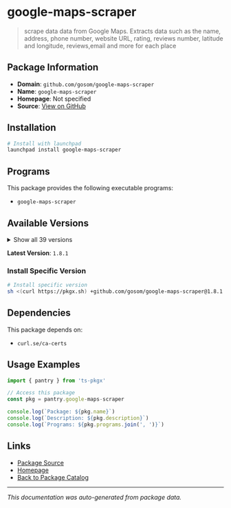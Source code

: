 # google-maps-scraper

> scrape data  data from Google Maps. Extracts data such as the name, address, phone number, website URL, rating,  reviews number, latitude and longitude, reviews,email and more for each place

## Package Information

- **Domain**: `github.com/gosom/google-maps-scraper`
- **Name**: `google-maps-scraper`
- **Homepage**: Not specified
- **Source**: [View on GitHub](https://github.com/pkgxdev/pantry/tree/main/projects/github.com/gosom/google-maps-scraper/package.yml)

## Installation

```bash
# Install with launchpad
launchpad install google-maps-scraper
```

## Programs

This package provides the following executable programs:

- `google-maps-scraper`

## Available Versions

<details>
<summary>Show all 39 versions</summary>

- `1.8.1`, `1.8.0`, `1.7.14`, `1.7.13`, `1.7.12`
- `1.7.10`, `1.7.9`, `1.7.8`, `1.7.7`, `1.7.6`
- `1.7.5`, `1.7.4`, `1.7.3`, `1.7.2`, `1.7.1`
- `1.7.0`, `1.6.1`, `1.6.0`, `1.5.3`, `1.5.2`
- `1.5.1`, `1.5.0`, `1.4.2`, `1.4.1`, `1.4.0`
- `1.3.6`, `1.3.5`, `1.3.3`, `1.3.2`, `1.3.1`
- `1.3.0`, `1.2.4`, `1.2.3`, `1.2.2`, `1.2.1`
- `1.2.0`, `1.1.3`, `1.1.2`, `1.1.0`

</details>

**Latest Version**: `1.8.1`

### Install Specific Version

```bash
# Install specific version
sh <(curl https://pkgx.sh) +github.com/gosom/google-maps-scraper@1.8.1 -- $SHELL -i
```

## Dependencies

This package depends on:

- `curl.se/ca-certs`

## Usage Examples

```typescript
import { pantry } from 'ts-pkgx'

// Access this package
const pkg = pantry.google-maps-scraper

console.log(`Package: ${pkg.name}`)
console.log(`Description: ${pkg.description}`)
console.log(`Programs: ${pkg.programs.join(', ')}`)
```

## Links

- [Package Source](https://github.com/pkgxdev/pantry/tree/main/projects/github.com/gosom/google-maps-scraper/package.yml)
- [Homepage](#)
- [Back to Package Catalog](../package-catalog.md)

---

*This documentation was auto-generated from package data.*
